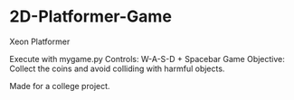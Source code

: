# 2D-Platformer-Game
Xeon Platformer

Execute with mygame.py
Controls: W-A-S-D + Spacebar
Game Objective: Collect the coins and avoid colliding with harmful objects.

Made for a college project.
